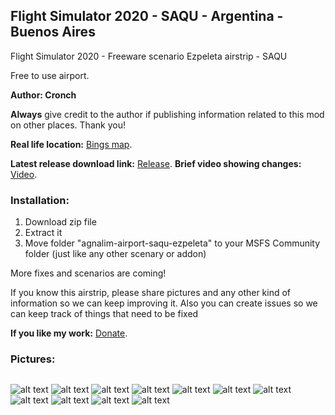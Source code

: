 ## Flight Simulator 2020 - SAQU - Argentina - Buenos Aires

Flight Simulator 2020 - Freeware scenario Ezpeleta airstrip - SAQU

Free to use airport.

**Author: Cronch**

**Always** give credit to the author if publishing information related to this mod on other places. Thank you!

**Real life location:** [Bings map](https://www.bing.com/maps?osid=a9a12c7f-25f0-4d94-af79-ad4791eb2d5a&cp=-34.745394~-58.205139&lvl=18&style=h&v=2&sV=2&form=S00027).

**Latest release download link:** [Release](https://github.com/Cronch/fs2020-saqu-scenary/releases/download/0.1.0/saqu-ezp-agnalim-0.1.0.zip). 
**Brief video showing changes:** [Video](https://www.youtube.com/watch?v=vgfBa01RB9M). 

### Installation:

1. Download zip file
2. Extract it
3. Move folder "agnalim-airport-saqu-ezpeleta" to your MSFS Community folder (just like any other scenary or addon)

More fixes and scenarios are coming!

If you know this airstrip, please share pictures and any other kind of information so we can keep improving it. Also you can create issues so we can keep track of things that need to be fixed

**If you like my work:** [Donate](https://paypal.me/GastonLeonardoG). 

### Pictures:
<img src="Annotation%202020-09-02%20111640.png" class="img-responsive" alt=""> </div>

![alt text](https://github.com/Cronch/fs2020-saqu-scenary/blob/gh-pages/Annotation%202020-09-02%20111640.png "Logo Title Text 1")
![alt text](https://github.com/Cronch/fs2020-saqu-scenary/blob/gh-pages/Annotation%202020-09-02%20111740.png "Logo Title Text 1")
![alt text](https://github.com/Cronch/fs2020-saqu-scenary/blob/gh-pages/Annotation%202020-09-02%20111757.png "Logo Title Text 1")
![alt text](https://github.com/Cronch/fs2020-saqu-scenary/blob/gh-pages/Annotation%202020-09-02%20111809.png "Logo Title Text 1")
![alt text](https://github.com/Cronch/fs2020-saqu-scenary/blob/gh-pages/Annotation%202020-09-02%20111821.png "Logo Title Text 1")
![alt text](https://github.com/Cronch/fs2020-saqu-scenary/blob/gh-pages/Annotation%202020-09-02%20111833.png "Logo Title Text 1")
![alt text](https://github.com/Cronch/fs2020-saqu-scenary/blob/gh-pages/Annotation%202020-09-02%20111845.png "Logo Title Text 1")
![alt text](https://github.com/Cronch/fs2020-saqu-scenary/blob/gh-pages/Annotation%202020-09-02%20111858.png "Logo Title Text 1")
![alt text](https://github.com/Cronch/fs2020-saqu-scenary/blob/gh-pages/Annotation%202020-09-02%20111910.png "Logo Title Text 1")
![alt text](https://github.com/Cronch/fs2020-saqu-scenary/blob/gh-pages/Annotation%202020-09-02%20111921.png "Logo Title Text 1")
![alt text](https://github.com/Cronch/fs2020-saqu-scenary/blob/gh-pages/Annotation%202020-09-02%20111934.png "Logo Title Text 1")
